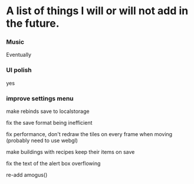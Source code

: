 # A list of things I will or will not add in the future.

### Music

Eventually

### UI polish

yes

### improve settings menu

make rebinds save to localstorage

fix the save format being inefficient

fix performance, don't redraw the tiles on every frame when moving (probably need to use webgl)

make buildings with recipes keep their items on save

fix the text of the alert box overflowing

re-add amogus()
